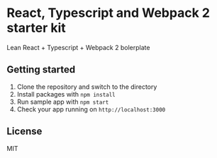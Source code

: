 # React, Typescript and Webpack 2 starter kit
Lean React + Typescript + Webpack 2 bolerplate

## Getting started
1. Clone the repository and switch to the directory
1. Install packages with `npm install`
1. Run sample app with `npm start`
1. Check your app running on `http://localhost:3000`

## License
MIT
